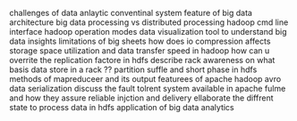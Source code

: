 challenges of data anlaytic conventinal system
feature of big data architecture
big data processing vs distributed processing
hadoop cmd line interface
hadoop operation modes
data visualization tool to understand big data insights
limitations of big sheets
how does io compression affects storage space utilization and data transfer speed in hadoop
how can u overrite the replication factore in hdfs
describe rack awareness on what basis data store in a rack ??
partition suffle and short phase in hdfs
methods of mapreduceer and its output
featurees of apache hadoop
avro data serialization
discuss the fault tolrent system available in apache fulme and how they assure reliable injction and delivery
ellaborate the diffrent state to process data in hdfs
application of big data analytics
